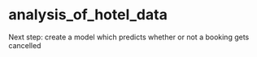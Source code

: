 # analysis_of_hotel_data
 
Next step: create a model which predicts whether or not a booking gets cancelled
